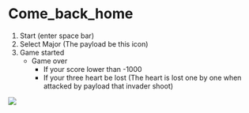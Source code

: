 # Come_back_home

1. Start (enter space bar)
2. Select Major (The payload be this icon)
3. Game started
   * Game over
     * If your score lower than -1000
     * If your three heart be lost (The heart is lost one by one when attacked by payload that invader shoot)

![](D:\Come_back_home\test\game1.gif)